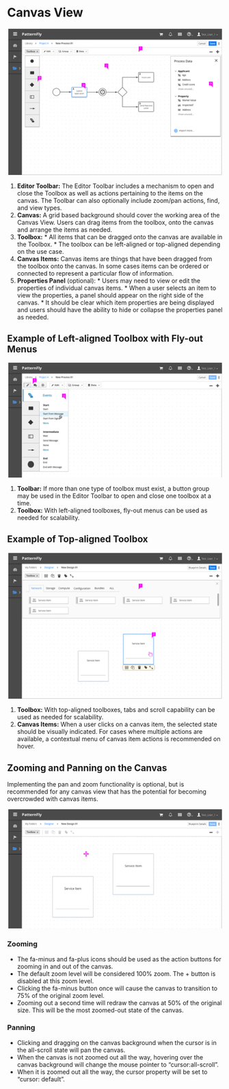 # Canvas View

![Canvas Layout](img/Canvas-03.png)

  1. **Editor Toolbar:**  The Editor Toolbar includes a mechanism to open and close the Toolbox as well as actions pertaining to the items on the canvas. The Toolbar can also optionally include zoom/pan actions, find, and view types.
  2. **Canvas:** A grid based background should cover the working area of the Canvas View. Users can drag items from the toolbox, onto the canvas and arrange the items as needed.
  3. **Toolbox:**
    * All items that can be dragged onto the canvas are available in the Toolbox.
    * The toolbox can be left-aligned or top-aligned depending on the use case.
  4. **Canvas Items:** Canvas items are things that have been dragged from the toolbox onto the canvas. In some cases items can be ordered or connected to represent a particular flow of information.
  5. **Properties Panel** (optional):
    * Users may need to view or edit the properties of individual canvas items.
    * When a user selects an item to view the properties, a panel should appear on the right side of the canvas.
    * It should be clear which item properties are being displayed and users should have the ability to hide or collapse the properties panel as needed.

## Example of Left-aligned Toolbox with Fly-out Menus
![Canvas Example with Top-aligned Toolbox](img/Canvas-06.png)

1. **Toolbar:** If more than one type of toolbox must exist, a button group may be used in the Editor Toolbar to open and close one toolbox at a time.
2. **Toolbox:** With left-aligned toolboxes, fly-out menus can be used as needed for scalability.  

## Example of Top-aligned Toolbox
![Canvas Example with Top-aligned Toolbox](img/Canvas-04.png)

1. **Toolbox:** With top-aligned toolboxes, tabs and scroll capability can be used as needed for scalability.
2. **Canvas Items:** When a user clicks on a canvas item, the selected state should be visually indicated. For cases where multiple actions are available, a contextual menu of canvas item actions is recommended on hover.

## Zooming and Panning on the Canvas
Implementing the pan and zoom functionality is optional, but is recommended for any canvas view that has the potential for becoming overcrowded with canvas items.

![Canvas Example with Zooming and Panning](img/Canvas-05.png)

### Zooming
* The fa-minus and fa-plus icons should be used as the action buttons for zooming in and out of the canvas.
* The default zoom level will be considered 100% zoom. The + button is disabled at this zoom level.
* Clicking the fa-minus button once will cause the canvas to transition to 75% of the original zoom level.
* Zooming out a second time will redraw the canvas at 50% of the original size. This will be the most zoomed-out state of the canvas.

### Panning
* Clicking and dragging on the canvas background when the cursor is in the all-scroll state will pan the canvas.
* When the canvas is not zoomed out all the way, hovering over the canvas background will change the mouse pointer to “cursor:all-scroll”.
* When it is zoomed out all the way, the cursor property will be set to “cursor: default”.
